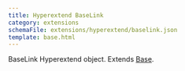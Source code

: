 ```yaml
---
title: Hyperextend BaseLink
category: extensions
schemaFile: extensions/hyperextend/baselink.json
template: base.html
---
```


BaseLink Hyperextend object. Extends [Base](/extensions/hyperextend/base).